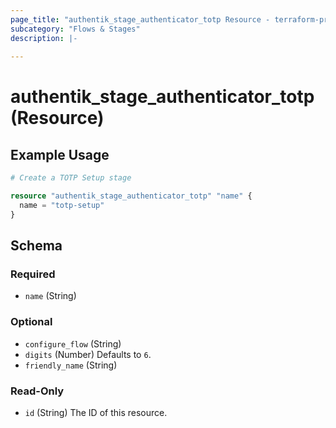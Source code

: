 ```yaml
---
page_title: "authentik_stage_authenticator_totp Resource - terraform-provider-authentik"
subcategory: "Flows & Stages"
description: |-
  
---
```


# authentik_stage_authenticator_totp (Resource)



## Example Usage

```terraform
# Create a TOTP Setup stage

resource "authentik_stage_authenticator_totp" "name" {
  name = "totp-setup"
}
```

<!-- schema generated by tfplugindocs -->
## Schema

### Required

- `name` (String)

### Optional

- `configure_flow` (String)
- `digits` (Number) Defaults to `6`.
- `friendly_name` (String)

### Read-Only

- `id` (String) The ID of this resource.
